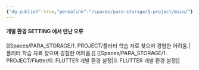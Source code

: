 ```yaml
---
{"dg-publish":true,"permalink":"/spaces/para-storage/1-project/main/"}
---
```


#### 개발 환경 SETTING 에서 만난 오류
[[Spaces/PARA_STORAGE/1. PROJECT/플러터 학습 자료 찾으며 경험한 어려움.\|플러터 학습 자료 찾으며 경험한 어려움.]]
[[Spaces/PARA_STORAGE/1. PROJECT/Flutter/0. FLUTTER 개발 환경 설정\|0. FLUTTER 개발 환경 설정]]

